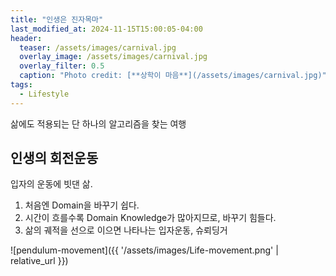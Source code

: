 ```yaml
---
title: "인생은 진자목마"
last_modified_at: 2024-11-15T15:00:05-04:00
header:
  teaser: /assets/images/carnival.jpg
  overlay_image: /assets/images/carnival.jpg
  overlay_filter: 0.5
  caption: "Photo credit: [**상학이 마음**](/assets/images/carnival.jpg)"
tags:
  - Lifestyle
---
```


삶에도 적용되는 단 하나의 알고리즘을 찾는 여행



## 인생의 회전운동

입자의 운동에 빗댄 삶.

1. 처음엔 Domain을 바꾸기 쉽다.
2. 시간이 흐를수록 Domain Knowledge가 많아지므로, 바꾸기 힘들다.
3. 삶의 궤적을 선으로 이으면 나타나는 입자운동, 슈뢰딩거  
  
![pendulum-movement]({{ '/assets/images/Life-movement.png' | relative_url }})

